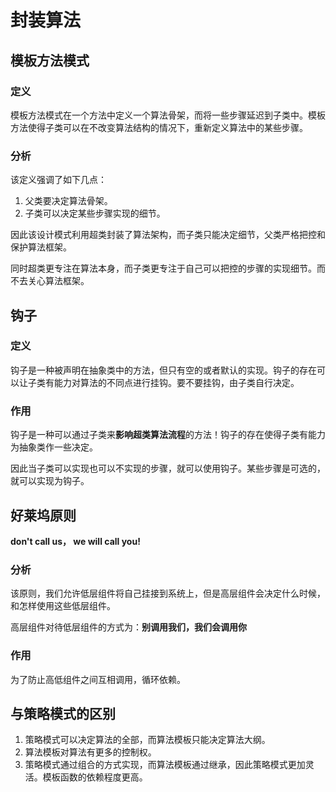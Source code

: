 # 封装算法
## 模板方法模式
### 定义
模板方法模式在一个方法中定义一个算法骨架，而将一些步骤延迟到子类中。模板方法使得子类可以在不改变算法结构的情况下，重新定义算法中的某些步骤。

### 分析
该定义强调了如下几点：
1. 父类要决定算法骨架。
2. 子类可以决定某些步骤实现的细节。

因此该设计模式利用超类封装了算法架构，而子类只能决定细节，父类严格把控和保护算法框架。

同时超类更专注在算法本身，而子类更专注于自己可以把控的步骤的实现细节。而不去关心算法框架。

## 钩子
### 定义
钩子是一种被声明在抽象类中的方法，但只有空的或者默认的实现。钩子的存在可以让子类有能力对算法的不同点进行挂钩。要不要挂钩，由子类自行决定。

### 作用
钩子是一种可以通过子类来**影响超类算法流程**的方法！钩子的存在使得子类有能力为抽象类作一些决定。

因此当子类可以实现也可以不实现的步骤，就可以使用钩子。某些步骤是可选的，就可以实现为钩子。

## 好莱坞原则
**don't call us， we will call you!**

### 分析
该原则，我们允许低层组件将自己挂接到系统上，但是高层组件会决定什么时候，和怎样使用这些低层组件。

高层组件对待低层组件的方式为：**别调用我们，我们会调用你**

### 作用
为了防止高低组件之间互相调用，循环依赖。

## 与策略模式的区别
1. 策略模式可以决定算法的全部，而算法模板只能决定算法大纲。
2. 算法模板对算法有更多的控制权。
3. 策略模式通过组合的方式实现，而算法模板通过继承，因此策略模式更加灵活。模板函数的依赖程度更高。




